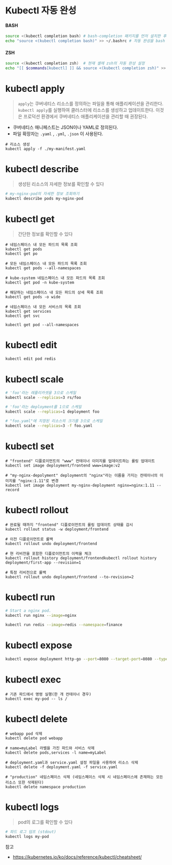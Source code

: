 # Kubectl 자동 완성

#### BASH

```bash
source <(kubectl completion bash) # bash-completion 패키지를 먼저 설치한 후, bash의 자동 완성을 현재 셸에 설정한다
echo "source <(kubectl completion bash)" >> ~/.bashrc # 자동 완성을 bash 셸에 영구적으로 추가한다
```

#### ZSH

```bash
source <(kubectl completion zsh)  # 현재 셸에 zsh의 자동 완성 설정
echo "[[ $commands[kubectl] ]] && source <(kubectl completion zsh)" >> ~/.zshrc # 자동 완성을 zsh 셸에 영구적으로 추가한다.
```



# kubectl apply

> `apply`는 쿠버네티스 리소스를 정의하는 파일을 통해 애플리케이션을 관리한다. `kubectl apply`를 실행하여 클러스터에 리소스를 생성하고 업데이트한다. 이것은 프로덕션 환경에서 쿠버네티스 애플리케이션을 관리할 때 권장된다.

* 쿠버네티스 매니페스트는 JSON이나 YAML로 정의된다.
* 파일 확장자는 `.yaml` , `.yml`, `.json` 이 사용된다.

```shell
# 리소스 생성
kubectl apply -f ./my-manifest.yaml            
```



# kubectl describe

> 생성된 리소스의 자세한 정보를 확인할 수 있다

```bash
# my-nginx-pod의 자세한 정보 조회하기
kubectl describe pods my-nginx-pod
```



# kubectl get

> 간단한 정보를 확인할 수 있다

```shell
# 네임스페이스 내 모든 파드의 목록 조회
kubectl get pods
kubectl get po

# 모든 네임스페이스 내 모든 파드의 목록 조회
kubectl get pods --all-namespaces

# kube-system 네임스페이스 내 모든 파드의 목록 조회
kubectl get pod -n kube-system

# 해당하는 네임스페이스 내 모든 파드의 상세 목록 조회
kubectl get pods -o wide

# 네임스페이스 내 모든 서비스의 목록 조회
kubectl get services
kubectl get svc

kubectl get pod --all-namespaces
```



# kubectl edit

```bash
kubectl edit pod redis
```



# kubectl scale

```bash
# 'foo'라는 레플리카셋을 3으로 스케일
kubectl scale --replicas=3 rs/foo

# 'foo'라는 deployment를 1으로 스케일
kubectl scale --replicas=1 deployment foo

# "foo.yaml"에 지정된 리소스의 크기를 3으로 스케일
kubectl scale --replicas=3 -f foo.yaml                          
```



# kubectl set

```shell
# "frontend" 디플로이먼트의 "www" 컨테이너 이미지를 업데이트하는 롤링 업데이트
kubectl set image deployment/frontend www=image:v2

# "my-nginx-depolyment" deployment의 "nginx"라는 이름을 가지는 컨테이너의 이미지를 "nginx:1.11"로 변경
kubectl set image deployment my-nginx-deployment nginx=nginx:1.11 --record
```



# kubectl rollout

```shell
# 완료될 때까지 "frontend" 디플로이먼트의 롤링 업데이트 상태를 감시
kubectl rollout status -w deployment/frontend   

# 이전 디플로이먼트로 롤백
kubectl rollout undo deployment/frontend

# 현 리비전을 포함한 디플로이먼트의 이력을 체크
kubectl rollout history deployment/frontendkubectl rollout history deployment/first-app --revision=1

# 특정 리비전으로 롤백
kubectl rollout undo deployment/frontend --to-revision=2         
```



# kubectl run

```bash
# Start a nginx pod.
kubectl run nginx --image=nginx

kubectl run redis --image=redis --namespace=finance
```



# kubectl expose

```bash
kubectl expose deployment http-go --port=8080 --target-port=8080 --type=LoadBalancer
```



# kubectl exec

```shell
# 기존 파드에서 명령 실행(한 개 컨테이너 경우)
kubectl exec my-pod -- ls /   
```



# kubectl delete

```shell
# webapp pod 삭제
kubectl delete pod webapp

# name=myLabel 라벨을 가진 파드와 서비스 삭제
kubectl delete pods,services -l name=myLabel

# deployment.yaml과 service.yaml 설정 파일을 사용하여 리소스 삭제
kubectl delete -f deployment.yaml -f service.yaml

# "production" 네임스페이스 삭제 (네임스페이스 삭제 시 네임스페이스에 존재하는 모든 리소스 또한 삭제된다)
kubectl delete namespace production
```



# kubectl logs

> pod의 로그를 확인할 수 있다

```bash
# 파드 로그 덤프 (stdout)
kubectl logs my-pod                   
```



참고

* https://kubernetes.io/ko/docs/reference/kubectl/cheatsheet/